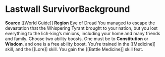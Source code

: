 ﻿---
ability: null
ability_boost: null
feat: null
id: '68'
name: Lastwall Survivor
prerequisite: null
rarity: null
skill: null
source: '[[DATABASE/source/World Guide|World Guide]]'
subcategory: regional
trait: null
type: null

---
# Lastwall Survivor<span class="item-type">Background</span>

**Source** [[World Guide]] 
**Region** Eye of Dread
You managed to escape the devastation that the Whispering Tyrant brought to your nation, but you lost everything to the lich-king’s minions, including your home and many friends and family.
Choose two ability boosts. One must be to **Constitution** or **Wisdom**, and one is a free ability boost.
You're trained in the [[Medicine]] skill, and the [[Lore]] skill. You gain the [[Battle Medicine]] skill feat.